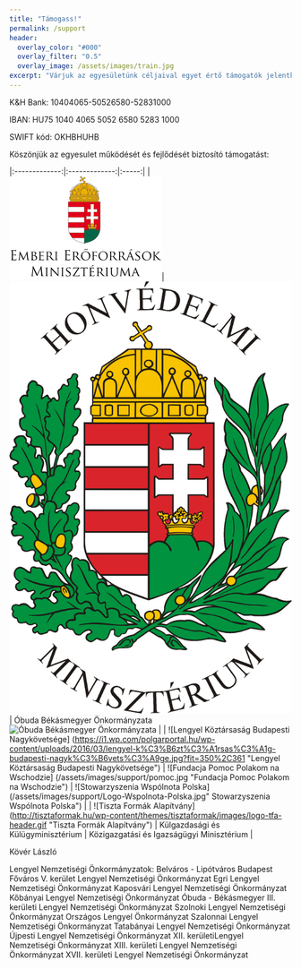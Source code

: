 ```yaml
---
title: "Támogass!"
permalink: /support
header:
  overlay_color: "#000"
  overlay_filter: "0.5"
  overlay_image: /assets/images/train.jpg
excerpt: "Várjuk az egyesületünk céljaival egyet értő támogatók jelentkezését!"
---
```


K&H Bank: 10404065-50526580-52831000

IBAN: HU75 1040 4065 5052 6580 5283 1000

SWIFT kód: OKHBHUHB


Köszönjük az egyesulet működését és fejlődését biztosító támogatást:

|:-------------:|:-------------:|:-----:|
| ![Emberi Erőforrások Minisztériuma](/assets/images/support/emmi.png "Emberi Erőforrások Minisztériuma")| ![Honvédelmi Minisztérium](/assets/images/support/hm.jpg "Honvédelmi Minisztérium") | Óbuda Békásmegyer Önkormányzata ![Óbuda Békásmegyer Önkormányzata](https://upload.wikimedia.org/wikipedia/commons/e/ee/Obuda-cimer.jpg "Óbuda Békásmegyer Önkormányzata") |
| ![Lengyel Köztársaság Budapesti Nagykövetsége] (https://i1.wp.com/polgarportal.hu/wp-content/uploads/2016/03/lengyel-k%C3%B6zt%C3%A1rsas%C3%A1g-budapesti-nagyk%C3%B6vets%C3%A9ge.jpg?fit=350%2C361 "Lengyel Köztársaság Budapesti Nagykövetsége")  | ![Fundacja Pomoc Polakom na Wschodzie] (/assets/images/support/pomoc.jpg "Fundacja Pomoc Polakom na Wschodzie")      |   ![Stowarzyszenia Wspólnota Polska] (/assets/images/support/Logo-Wspolnota-Polska.jpg" Stowarzyszenia Wspólnota Polska") |
| ![Tiszta Formák Alapítvány] (http://tisztaformak.hu/wp-content/themes/tisztaformak/images/logo-tfa-header.gif "Tiszta Formák Alapítvány") | Külgazdasági és Külügyminisztérium     |  Közigazgatási és Igazságügyi Minisztérium
 |


Kövér László


Lengyel Nemzetiségi Önkormányzatok:
Belváros - Lipótváros Budapest Főváros V. kerület Lengyel Nemzetiségi Önkormányzat
Egri Lengyel Nemzetiségi Önkormányzat
Kaposvári Lengyel Nemzetiségi Önkormányzat
Kőbányai Lengyel Nemzetiségi Önkormányzat
Óbuda - Békásmegyer III. kerületi Lengyel Nemzetiségi Önkormányzat
Szolnoki Lengyel Nemzetiségi Önkormányzat
Országos Lengyel Önkormányzat
Szalonnai Lengyel Nemzetiségi Önkormányzat
Tatabányai Lengyel Nemzetiségi Önkormányzat
Újpesti Lengyel Nemzetiségi Önkormányzat
XII. kerületiLengyel Nemzetiségi Önkormányzat
XIII. kerületi Lengyel Nemzetiségi Önkormányzat
XVII. kerületi Lengyel Nemzetiségi Önkormányzat
